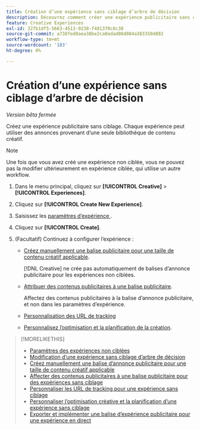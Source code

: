 ```yaml
---
title: Création d’une expérience sans ciblage d’arbre de décision
description: Découvrez comment créer une expérience publicitaire sans ciblage.
feature: Creative Experiences
exl-id: 327b1df5-5663-4513-9238-f481370c8c38
source-git-commit: a738fed8aea38be2ca0adad08d084a383350d892
workflow-type: tm+mt
source-wordcount: '183'
ht-degree: 0%

---
```


# Création d’une expérience sans ciblage d’arbre de décision

*Version bêta fermée*

Créez une expérience publicitaire sans ciblage. Chaque expérience peut utiliser des annonces provenant d’une seule bibliothèque de contenu créatif.

>[!NOTE]
>
> Une fois que vous avez créé une expérience non ciblée, vous ne pouvez pas la modifier ultérieurement en expérience ciblée, qui utilise un autre workflow.

1. Dans le menu principal, cliquez sur **[!UICONTROL Creative]** > **[!UICONTROL Experiences]**.

1. Cliquez sur **[!UICONTROL Create New Experience]**.

1. Saisissez les [ paramètres d’expérience ](experience-settings-no-targeting.md).

1. Cliquez sur **[!UICONTROL Create]**.

1. (Facultatif) Continuez à configurer l’expérience :

   * [Créez manuellement une balise publicitaire pour une taille de contenu créatif applicable](experience-tag-create-manually.md).

     [!DNL Creative] ne crée pas automatiquement de balises d’annonce publicitaire pour les expériences non ciblées.

   * [Attribuer des contenus publicitaires à une balise publicitaire](experience-tag-assign-creatives.md).

     Affectez des contenus publicitaires à la balise d’annonce publicitaire, et non dans les paramètres d’expérience.

   * [Personnalisation des URL de tracking](experience-tracking-urls-no-targeting.md)

   * [Personnalisez l’optimisation et la planification de la création](experience-optimization-scheduling-no-targeting.md).

>[!MORELIKETHIS]
>
>* [Paramètres des expériences non ciblées](experience-settings-no-targeting.md)
>* [Modification d’une expérience sans ciblage d’arbre de décision](experience-edit-no-targeting.md)
>* [Créez manuellement une balise d’annonce publicitaire pour une taille de contenu créatif applicable](/help/creative/experiences/experience-tag-create-manually.md)
>* [Affecter des contenus publicitaires à une balise publicitaire pour des expériences sans ciblage](experience-tag-assign-creatives.md)
>* [Personnaliser les URL de tracking pour une expérience sans ciblage](/help/creative/experiences/experience-tracking-urls-no-targeting.md)
>* [Personnaliser l’optimisation créative et la planification d’une expérience sans ciblage](/help/creative/experiences/experience-optimization-scheduling-no-targeting.md)
>* [Exporter et implémenter une balise d’expérience publicitaire pour une expérience en direct](/help/creative/experiences/experience-tag-export.md)
